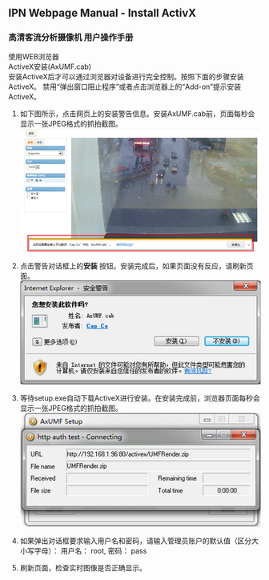## IPN Webpage Manual - Install ActivX

### 高清客流分析摄像机 用户操作手册
使用WEB浏览器  
ActiveX安装(AxUMF.cab)  
安装ActiveX后才可以通过浏览器对设备进行完全控制。按照下面的步骤安装ActiveX。 禁用“弹出窗口阻止程序”或者点击浏览器上的“Add-on”提示安装ActiveX。

1. 如下图所示，点击网页上的安装警告信息。安装AxUMF.cab前，页面每秒会显示一张JPEG格式的抓拍截图。  
![](images/I16625677650.png)

2. 点击警告对话框上的<strong>安装</strong> 按钮。安装完成后，如果页面没有反应，请刷新页面。  
![](images/I16625677651.png)

3. 等待setup.exe自动下载ActiveX进行安装。在安装完成前，浏览器页面每秒会显示一张JPEG格式的抓拍截图。  
![](images/I16625677652.png)

4. 如果弹出对话框要求输入用户名和密码，请输入管理员账户的默认值（区分大小写字母）：	用户名： root,	密码： pass
5. 刷新页面，检查实时图像是否正确显示。